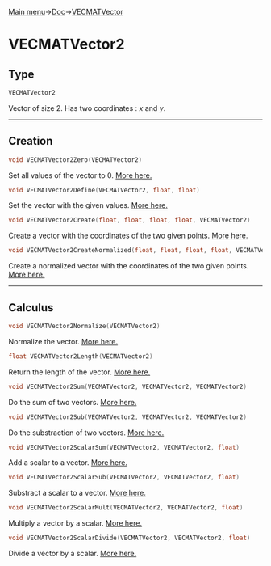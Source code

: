 [Main menu](../../Readme.md)->[Doc](../VECMATKit.md)->[VECMATVector](VECMATVector.md)

# **VECMATVector2**
## **Type**

```C
VECMATVector2
```
Vector of size 2. Has two coordinates : _x_ and _y_.
_____________
## **Creation**

```C
void VECMATVector2Zero(VECMATVector2)
```
Set all values of the vector to 0. [More here.](./functions/VECMATVector2/VECMATVector2Zero.md)

```C
void VECMATVector2Define(VECMATVector2, float, float)
```
Set the vector with the given values. [More here.](./functions/VECMATVector2/VECMATVector2Define.md)

```C
void VECMATVector2Create(float, float, float, float, VECMATVector2)
```
Create a vector with the coordinates of the two given points. [More here.](./functions/VECMATVector2/VECMATVector2Create.md)

```C
void VECMATVector2CreateNormalized(float, float, float, float, VECMATVector2)
```
Create a normalized vector with the coordinates of the two given points. [More here.](./functions/VECMATVector2/VECMATVector2CreateNormalized.md)

________________
## **Calculus**


```C
void VECMATVector2Normalize(VECMATVector2)
````
Normalize the vector. [More here.](./functions/VECMATVector2/VECMATVector2Normalize.md)

```C
float VECMATVector2Length(VECMATVector2)
```
Return the length of the vector. [More here.](./functions/VECMATVector2/VECMATVector2Length.md)

```C
void VECMATVector2Sum(VECMATVector2, VECMATVector2, VECMATVector2)
```
Do the sum of two vectors. [More here.](./functions/VECMATVector2/VECMATVector2Sum.md)

```C
void VECMATVector2Sub(VECMATVector2, VECMATVector2, VECMATVector2)
```
Do the substraction of two vectors. [More here.](./functions/VECMATVector2/VECMATVector2Sub.md)

```C
void VECMATVector2ScalarSum(VECMATVector2, VECMATVector2, float)
```
Add a scalar to a vector. [More here.](./functions/VECMATVector2/VECMATVector2ScalarSum.md)

```C
void VECMATVector2ScalarSub(VECMATVector2, VECMATVector2, float)
```
Substract a scalar to a vector. [More here.](./functions/VECMATVector2/VECMATVector2ScalarSub.md)

```C
void VECMATVector2ScalarMult(VECMATVector2, VECMATVector2, float)
```
Multiply a vector by a scalar. [More here.](./functions/VECMATVector2/VECMATVector2ScalarMult.md)

```C
void VECMATVector2ScalarDivide(VECMATVector2, VECMATVector2, float)
```
Divide a vector by a scalar. [More here.](./functions/VECMATVector2/VECMATVector2ScalarDivide.md)
